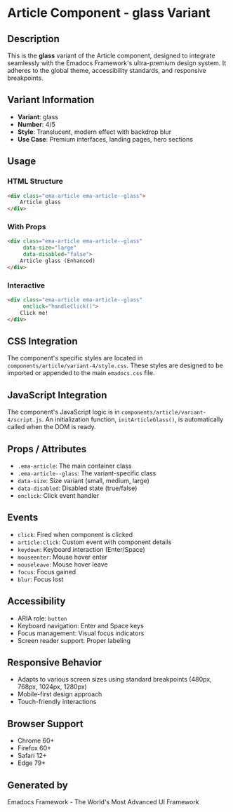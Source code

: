 # Article Component - glass Variant

## Description
This is the **glass** variant of the Article component, designed to integrate seamlessly with the Emadocs Framework's ultra-premium design system. It adheres to the global theme, accessibility standards, and responsive breakpoints.

## Variant Information
- **Variant**: glass
- **Number**: 4/5
- **Style**: Translucent, modern effect with backdrop blur
- **Use Case**: Premium interfaces, landing pages, hero sections

## Usage

### HTML Structure
```html
<div class="ema-article ema-article--glass">
    Article glass
</div>
```

### With Props
```html
<div class="ema-article ema-article--glass" 
     data-size="large" 
     data-disabled="false">
    Article glass (Enhanced)
</div>
```

### Interactive
```html
<div class="ema-article ema-article--glass" 
     onclick="handleClick()">
    Click me!
</div>
```

## CSS Integration
The component's specific styles are located in `components/article/variant-4/style.css`. These styles are designed to be imported or appended to the main `emadocs.css` file.

## JavaScript Integration
The component's JavaScript logic is in `components/article/variant-4/script.js`. An initialization function, `initArticleGlass()`, is automatically called when the DOM is ready.

## Props / Attributes
- `.ema-article`: The main container class
- `.ema-article--glass`: The variant-specific class
- `data-size`: Size variant (small, medium, large)
- `data-disabled`: Disabled state (true/false)
- `onclick`: Click event handler

## Events
- `click`: Fired when component is clicked
- `article:click`: Custom event with component details
- `keydown`: Keyboard interaction (Enter/Space)
- `mouseenter`: Mouse hover enter
- `mouseleave`: Mouse hover leave
- `focus`: Focus gained
- `blur`: Focus lost

## Accessibility
- ARIA role: `button`
- Keyboard navigation: Enter and Space keys
- Focus management: Visual focus indicators
- Screen reader support: Proper labeling

## Responsive Behavior
- Adapts to various screen sizes using standard breakpoints (480px, 768px, 1024px, 1280px)
- Mobile-first design approach
- Touch-friendly interactions

## Browser Support
- Chrome 60+
- Firefox 60+
- Safari 12+
- Edge 79+

## Generated by
Emadocs Framework - The World's Most Advanced UI Framework
